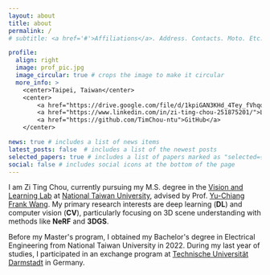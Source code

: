 ```yaml
---
layout: about
title: about
permalink: /
# subtitle: <a href='#'>Affiliations</a>. Address. Contacts. Moto. Etc.

profile:
  align: right
  image: prof_pic.jpg
  image_circular: true # crops the image to make it circular
  more_info: >
    <center>Taipei, Taiwan</center>
    <center>
        <a href="https://drive.google.com/file/d/1kpiGAN3KHd_4Tey_fVhqoOWl6sxFKrpK/view?usp=sharing">CV</a> | 
        <a href="https://www.linkedin.com/in/zi-ting-chou-251875201/">LinkedIn</a> | 
        <a href="https://github.com/TimChou-ntu">GitHub</a>
    </center>

news: true # includes a list of news items
latest_posts: false  # includes a list of the newest posts
selected_papers: true # includes a list of papers marked as "selected={true}"
social: false # includes social icons at the bottom of the page
---
```


I am Zi Ting Chou, currently pursuing my M.S. degree in the [Vision and Learning Lab](http://vllab.ee.ntu.edu.tw/) at [National Taiwan University](https://www.ntu.edu.tw/english/), advised by Prof. [Yu-Chiang Frank Wang](http://vllab.ee.ntu.edu.tw/ycwang.html). My primary research interests are deep learning (**DL**) and computer vision (**CV**), particularly focusing on 3D scene understanding with methods like **NeRF** and **3DGS**.

Before my Master's program, I obtained my Bachelor's degree in Electrical Engineering from National Taiwan University in 2022. During my last year of studies, I participated in an exchange program at [Technische Universität Darmstadt](https://www.tu-darmstadt.de/index.en.jsp) in Germany.